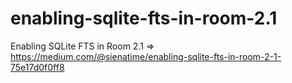 # enabling-sqlite-fts-in-room-2.1
Enabling SQLite FTS in Room 2.1 => https://medium.com/@sienatime/enabling-sqlite-fts-in-room-2-1-75e17d0f0ff8
